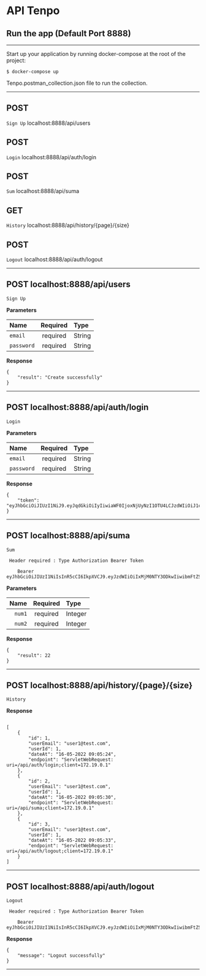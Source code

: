 # API Tenpo


## Run the app (Default Port 8888)

---
Start up your application by running docker-compose at the root of the project:


    $ docker-compose up 


Tenpo.postman_collection.json file to run the collection. 

---

## POST
`Sign Up` localhost:8888/api/users

## POST
`Login` localhost:8888/api/auth/login

## POST
`Sum` localhost:8888/api/suma

 
## GET
`History` localhost:8888/api/history/{page}/{size}

## POST
`Logout` localhost:8888/api/auth/logout

---
## POST localhost:8888/api/users
`Sign Up`



**Parameters**

| Name       | Required | Type    |
|:-----------|:--------:|:--------|
| `email`    | required | String  |
| `password` | required | String |

**Response**

```
{
    "result": "Create successfully"
}

```
___

## POST localhost:8888/api/auth/login
`Login`


**Parameters**

| Name   | Required | Type    |
|:-------|:--------:|:--------|
| `email` | required | String |
| `password` | required | String |

**Response**

```
{
    "token": "eyJhbGciOiJIUzI1NiJ9.eyJqdGkiOiIyIiwiaWF0IjoxNjUyNzI1OTU4LCJzdWIiOiJ1c2VyQHRlc3QuY29tIiwiaXNzIjoiTWFpbiIsImV4cCI6MTY1MzMzMDc1OH0.VOBrdfOjaakYewccWAH4TpSF_VsbALQFCt6is_zGNjo"
}
```
___
## POST  localhost:8888/api/suma
`Sum`

` Header required : Type Authorization Bearer Token`

        Bearer eyJhbGciOiJIUzI1NiIsInR5cCI6IkpXVCJ9.eyJzdWIiOiIxMjM0NTY3ODkwIiwibmFtZSI6IkpvaG4gRG9lIiwiYWRtaW4iOnRydWV9.TJVA95OrM7E2cBab30RMHrHDcEfxjoYZgeFONFh7HgQ




**Parameters**

|   Name | Required | Type    |
|-------:|:--------:|:--------|
| `num1` | required | Integer |
| `num2` | required | Integer |

**Response**

```
{
    "result": 22
}
```
___


## POST  localhost:8888/api/history/{page}/{size}
`History`


**Response**

```

[
    {
        "id": 1,
        "userEmail": "user1@test.com",
        "userId": 1,
        "dateAt": "16-05-2022 09:05:24",
        "endpoint": "ServletWebRequest: uri=/api/auth/login;client=172.19.0.1"
    },
    {
        "id": 2,
        "userEmail": "user1@test.com",
        "userId": 1,
        "dateAt": "16-05-2022 09:05:30",
        "endpoint": "ServletWebRequest: uri=/api/suma;client=172.19.0.1"
    },
    {
        "id": 3,
        "userEmail": "user1@test.com",
        "userId": 1,
        "dateAt": "16-05-2022 09:05:33",
        "endpoint": "ServletWebRequest: uri=/api/auth/logout;client=172.19.0.1"
    }
]

```
___
## POST localhost:8888/api/auth/logout
`Logout`


` Header required : Type Authorization Bearer Token`

        Bearer eyJhbGciOiJIUzI1NiIsInR5cCI6IkpXVCJ9.eyJzdWIiOiIxMjM0NTY3ODkwIiwibmFtZSI6IkpvaG4gRG9lIiwiYWRtaW4iOnRydWV9.TJVA95OrM7E2cBab30RMHrHDcEfxjoYZgeFONFh7HgQ



**Response**

```
{
    "message": "Logout successfully"
}

```
___


